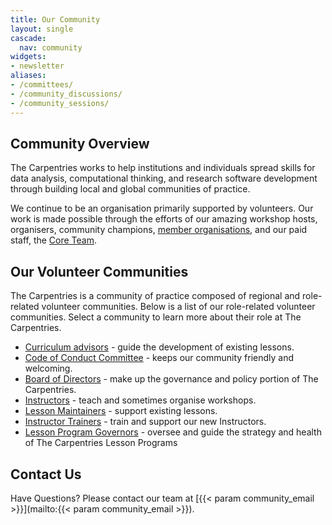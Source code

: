 ```yaml
---
title: Our Community
layout: single
cascade:
  nav: community
widgets:
- newsletter
aliases:
- /committees/
- /community_discussions/
- /community_sessions/
---
```


## Community Overview

The Carpentries works to help institutions and individuals spread skills for data analysis, computational thinking, and research software development through building local and global communities of practice.

We continue to be an organisation primarily supported by volunteers. Our work is made possible through the efforts of our amazing workshop hosts, organisers, community champions, [member organisations](/support/membership/member-list/), and our paid staff, the [Core Team](/about-us/team/).

## Our Volunteer Communities

The Carpentries is a community of practice composed of regional and role-related volunteer communities. Below is a list of our role-related volunteer communities. Select a community to learn more about their role at The Carpentries.

- [Curriculum advisors](/community/curriculum_advisors/) - guide the development of existing lessons.
- [Code of Conduct Committee](/community/coc_ctte) - keeps our community friendly and welcoming.
- [Board of Directors](/about-us/governance/) - make up the governance and policy portion of The Carpentries.
- [Instructors](/community/instructors) - teach and sometimes organise workshops.
- [Lesson Maintainers](/community/maintainers) - support existing lessons.
- [Instructor Trainers](/community/instructor-trainers) - train and support our new Instructors.
- [Lesson Program Governors](/community/lesson_program_governors/) - oversee and guide the strategy and health of The Carpentries Lesson Programs


## Contact Us
Have Questions? Please contact our team at [{{< param community_email >}}](mailto:{{< param community_email >}}).
